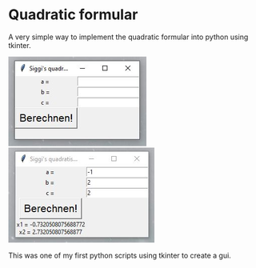 # Quadratic formular
A very simple way to implement the quadratic formular into python using tkinter.

![alt text](https://raw.githubusercontent.com/FabianSig/Quadratic-formula/main/pictures/formula_1.JPG?raw=true)
![alt text](https://raw.githubusercontent.com/FabianSig/Quadratic-formula/main/pictures/formula_2.JPG?raw=true)

This was one of my first python scripts using tkinter to create a gui.
